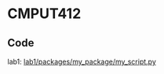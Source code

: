 # CMPUT412

## Code

lab1: [lab1/packages/my_package/my_script.py](lab1/packages/my_package/my_script.py)
